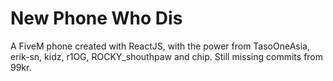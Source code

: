 # New Phone Who Dis

A FiveM phone created with ReactJS, with the power from TasoOneAsia, erik-sn, kidz, r1OG, ROCKY_shouthpaw and chip. Still missing commits from 99kr.
